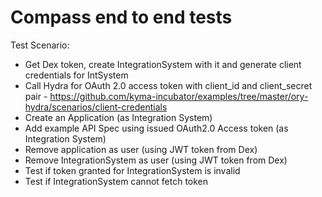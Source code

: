 # Compass end to end tests

Test Scenario:
- Get Dex token, create IntegrationSystem with it and generate client credentials for IntSystem
- Call Hydra for OAuth 2.0 access token with client_id and client_secret pair - https://github.com/kyma-incubator/examples/tree/master/ory-hydra/scenarios/client-credentials
- Create an Application (as Integration System)
- Add example API Spec using issued OAuth2.0 Access token (as Integration System)
- Remove application as user (using JWT token from Dex)
- Remove IntegrationSystem as user (using JWT token from Dex)
- Test if token granted for IntegrationSystem is invalid
- Test if IntegrationSystem cannot fetch token
